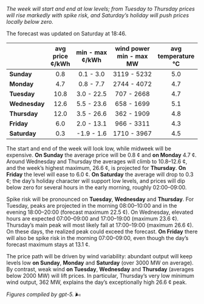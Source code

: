 *The week will start and end at low levels; from Tuesday to Thursday prices will rise markedly with spike risk, and Saturday’s holiday will push prices locally below zero.*

The forecast was updated on Saturday at 18:46.

|  | avg<br>price<br>¢/kWh | min - max<br>¢/kWh | wind power<br>min - max<br>MW | avg<br>temperature<br>°C |
|:-------------|:----------------:|:----------------:|:-------------:|:-------------:|
| **Sunday** | 0.8 | 0.1 - 3.0 | 3119 - 5232 | 5.0 |
| **Monday** | 4.7 | 0.8 - 7.7 | 2744 - 4072 | 4.7 |
| **Tuesday** | 10.8 | 3.0 - 22.5 | 707 - 2668 | 4.7 |
| **Wednesday** | 12.6 | 5.5 - 23.6 | 658 - 1699 | 5.1 |
| **Thursday** | 12.0 | 3.5 - 26.6 | 362 - 1909 | 4.8 |
| **Friday** | 6.0 | 2.0 - 13.1 | 966 - 3311 | 4.3 |
| **Saturday** | 0.3 | -1.9 - 1.6 | 1710 - 3967 | 4.5 |

The start and end of the week will look low, while midweek will be expensive. **On Sunday** the average price will be 0.8 ¢ and **on Monday** 4.7 ¢. Around Wednesday and Thursday the averages will climb to 10.8–12.6 ¢, and the week’s highest maximum, 26.6 ¢, is projected for **Thursday**. **On Friday** the level will ease to 6.0 ¢. **On Saturday** the average will drop to 0.3 ¢; the day’s holiday character will support low levels, and prices will dip below zero for several hours in the early morning, roughly 02:00–09:00.

Spike risk will be pronounced on **Tuesday**, **Wednesday** and **Thursday**. For Tuesday, peaks are projected in the morning 08:00–10:00 and in the evening 18:00–20:00 (forecast maximum 22.5 ¢). On Wednesday, elevated hours are expected 07:00–09:00 and 17:00–19:00 (maximum 23.6 ¢). Thursday’s main peak will most likely fall at 17:00–19:00 (maximum 26.6 ¢). On these days, the realized peak could exceed the forecast. **On Friday** there will also be spike risk in the morning 07:00–09:00, even though the day’s forecast maximum stays at 13.1 ¢.

The price path will be driven by wind variability: abundant output will keep levels low **on Sunday**, **Monday** and **Saturday** (over 3000 MW on average). By contrast, weak wind **on Tuesday**, **Wednesday** and **Thursday** (averages below 2000 MW) will lift prices. In particular, Thursday’s very low minimum wind output, 362 MW, explains the day’s exceptionally high 26.6 ¢ peak.

*Figures compiled by gpt-5.* 🌬️
